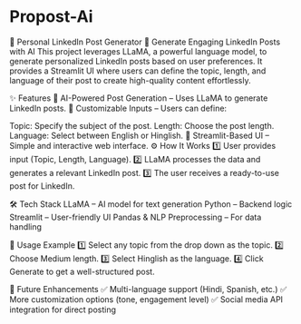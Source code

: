 # Propost-Ai
📢 Personal LinkedIn Post Generator
🚀 Generate Engaging LinkedIn Posts with AI
This project leverages LLaMA, a powerful language model, to generate personalized LinkedIn posts based on user preferences. It provides a Streamlit UI where users can define the topic, length, and language of their post to create high-quality content effortlessly.

✨ Features
🔹 AI-Powered Post Generation – Uses LLaMA to generate LinkedIn posts.
🔹 Customizable Inputs – Users can define:

Topic: Specify the subject of the post.
Length: Choose the post length.
Language: Select between English or Hinglish.
🔹 Streamlit-Based UI – Simple and interactive web interface.
⚙️ How It Works
1️⃣ User provides input (Topic, Length, Language).
2️⃣ LLaMA processes the data and generates a relevant LinkedIn post.
3️⃣ The user receives a ready-to-use post for LinkedIn.

🛠 Tech Stack
LLaMA – AI model for text generation
Python – Backend logic
Streamlit – User-friendly UI
Pandas & NLP Preprocessing – For data handling

📜 Usage Example
1️⃣ Select any topic from the drop down as the topic.
2️⃣ Choose Medium length.
3️⃣ Select Hinglish as the language.
4️⃣ Click Generate to get a well-structured post.

📌 Future Enhancements
✅ Multi-language support (Hindi, Spanish, etc.)
✅ More customization options (tone, engagement level)
✅ Social media API integration for direct posting
